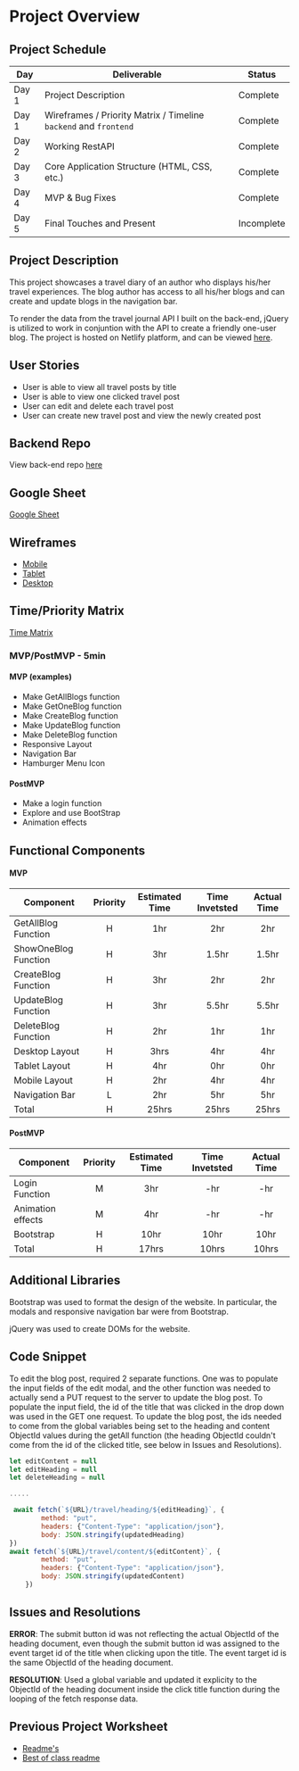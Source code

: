 # Project Overview

## Project Schedule

|  Day | Deliverable | Status
|---|---| ---|
|Day 1| Project Description | Complete
|Day 1| Wireframes / Priority Matrix / Timeline `backend` and `frontend`| Complete
|Day 2| Working RestAPI | Complete
|Day 3| Core Application Structure (HTML, CSS, etc.) | Complete
|Day 4| MVP & Bug Fixes | Complete
|Day 5| Final Touches and Present | Incomplete

## Project Description
This project showcases a travel diary of an author who displays his/her travel experiences. The blog author has access to all his/her blogs and can create and update blogs in the navigation bar. 

To render the data from the travel journal API I built on the back-end, jQuery is utilized to work in conjuntion with the API to create a friendly one-user blog. The project is hosted on Netlify platform, and can be viewed [here](https://klee-ga-project02.netlify.app/).

## User Stories
- User is able to view all travel posts by title
- User is able to view one clicked travel post
- User can edit and delete each travel post
- User can create new travel post and view the newly created post

## Backend Repo
View back-end repo [here](https://github.com/krislee/project2-backend)

## Google Sheet

[Google Sheet](https://docs.google.com/spreadsheets/d/1DRhpnHYU-LVnRYKSALXm_xbMCZ3FsTs6Zl-VJ1MU49E/edit#gid=0) 

## Wireframes

- [Mobile](https://res.cloudinary.com/dhiwn0i0g/image/upload/v1596169417/IMG_0103_eukewy.png)
- [Tablet](https://res.cloudinary.com/dhiwn0i0g/image/upload/v1596169416/IMG_0102_oxoxnb.png)
- [Desktop](https://res.cloudinary.com/dhiwn0i0g/image/upload/v1596169416/IMG_0102_oxoxnb.png)


## Time/Priority Matrix 

[Time Matrix](https://res.cloudinary.com/dhiwn0i0g/image/upload/v1596169416/IMG_0106_bant2d.png) 

### MVP/PostMVP - 5min 

#### MVP (examples)

- Make GetAllBlogs function
- Make GetOneBlog function
- Make CreateBlog function
- Make UpdateBlog function
- Make DeleteBlog function
- Responsive Layout
- Navigation Bar
- Hamburger Menu Icon


#### PostMVP 

- Make a login function 
- Explore and use BootStrap
- Animation effects

## Functional Components

#### MVP
| Component | Priority | Estimated Time | Time Invetsted | Actual Time |
| --- | :---: |  :---: | :---: | :---: |
| GetAllBlog Function | H | 1hr | 2hr | 2hr|
| ShowOneBlog Function | H | 3hr | 1.5hr | 1.5hr|
| CreateBlog Function | H | 3hr | 2hr | 2hr|
| UpdateBlog Function | H | 3hr| 5.5hr | 5.5hr |
| DeleteBlog Function| H | 2hr | 1hr | 1hr|
| Desktop Layout | H | 3hrs| 4hr | 4hr |
| Tablet Layout | H | 4hr | 0hr | 0hr|
| Mobile Layout | H| 2hr | 4hr | 4hr|
| Navigation Bar | L | 2hr | 5hr | 5hr|
| Total | H | 25hrs| 25hrs | 25hrs |

#### PostMVP
| Component | Priority | Estimated Time | Time Invetsted | Actual Time |
| --- | :---: |  :---: | :---: | :---: |
| Login Function | M | 3hr | -hr | -hr|
| Animation effects| M | 4hr | -hr | -hr|
| Bootstrap | H | 10hr | 10hr | 10hr|
| Total | H | 17hrs| 10hrs | 10hrs |

## Additional Libraries
Bootstrap was used to format the design of the website. In particular, the modals and responsive navigation bar were from Bootstrap.

jQuery was used to create DOMs for the website.

## Code Snippet
To edit the blog post, required 2 separate functions. One was to populate the input fields of the edit modal, and the other function was needed to actually send a PUT request to the server to update the blog post. To populate the input field, the id of the title that was clicked in the drop down was used in the GET one request. To update the blog post, the ids needed to come from the global variables being set to the heading and content ObjectId values during the getAll function (the heading ObjectId couldn't come from the id of the clicked title, see below in Issues and Resolutions).

```JAVASCRIPT
let editContent = null
let editHeading = null
let deleteHeading = null

.....

 await fetch(`${URL}/travel/heading/${editHeading}`, {
        method: "put",
        headers: {"Content-Type": "application/json"},
        body: JSON.stringify(updatedHeading)
})
await fetch(`${URL}/travel/content/${editContent}`, {
        method: "put",
        headers: {"Content-Type": "application/json"},
        body: JSON.stringify(updatedContent)
    })
```



## Issues and Resolutions

**ERROR**: The submit button id was not reflecting the actual ObjectId of the heading document, even though the submit button id was assigned to the event target id of the title when clicking upon the title. The event target id is the same ObjectId of the heading document.

**RESOLUTION**: Used a global variable and updated it explicity to the ObjectId of the heading document inside the click title function during the looping of the fetch response data.

## Previous Project Worksheet
 - [Readme's](https://github.com/jkeohan/fewd-class-repo/tree/master/final-project-worksheet/project-worksheet-examples)
 - [Best of class readme](https://github.com/jkeohan/fewd-class-repo/blob/master/final-project-worksheet/project-worksheet-examples/portfolio-gracie.md)
